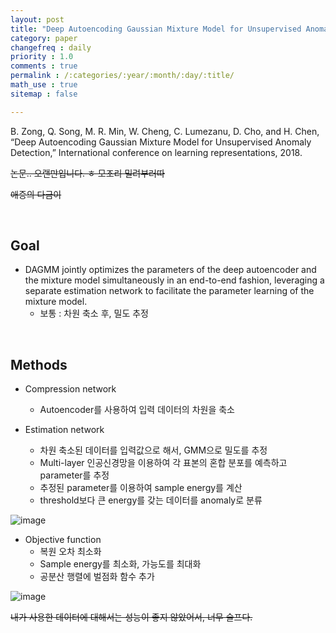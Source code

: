 ```yaml
---
layout: post
title: "Deep Autoencoding Gaussian Mixture Model for Unsupervised Anomaly Detection"
category: paper
changefreq : daily
priority : 1.0
comments : true
permalink : /:categories/:year/:month/:day/:title/
math_use : true
sitemap : false

---
```


B. Zong, Q. Song, M. R. Min, W. Cheng, C. Lumezanu, D. Cho, and H. Chen, “Deep Autoencoding Gaussian Mixture Model for Unsupervised Anomaly Detection,” International conference on learning representations, 2018.

~~논문.. 오랜만입니다. ㅎ 모조리 밀려부러따~~

~~애증의 다금이~~

<br>

## Goal

- DAGMM jointly optimizes the parameters of the deep autoencoder and the mixture model simultaneously in an end-to-end fashion, leveraging a separate estimation network to facilitate the parameter learning of the mixture model.
  - 보통 : 차원 축소 후, 밀도 추정


<br>

## Methods

- Compression network
  - Autoencoder를 사용하여 입력 데이터의 차원을 축소

- Estimation network
  - 차원 축소된 데이터를 입력값으로 해서, GMM으로 밀도를 추정
  - Multi-layer 인공신경망을 이용하여 각 표본의 혼합 분포를 예측하고 parameter를 추정
  - 추정된 parameter를 이용하여 sample energy를 계산
  - threshold보다 큰 energy를 갖는 데이터를 anomaly로 분류


![image](https://user-images.githubusercontent.com/85778937/182793156-eb672028-f4c1-4a8e-a3d9-e235113a9c1c.png)

- Objective function
  - 복원 오차 최소화
  - Sample energy를 최소화, 가능도를 최대화
  - 공분산 행렬에 벌점화 함수 추가


![image](https://user-images.githubusercontent.com/85778937/182792927-50d50fa0-b7a9-4196-8362-e7516187a0cf.png)



~~내가 사용한 데이터에 대해서는 성능이 좋지 않았어서, 너무 슬프다.~~
